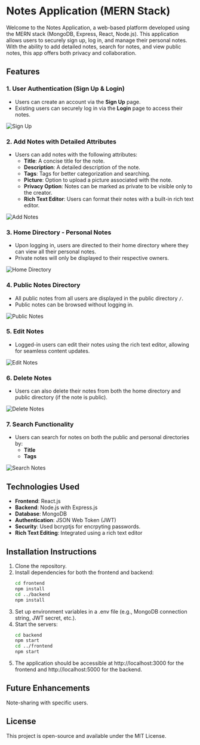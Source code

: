 # Notes Application (MERN Stack)

Welcome to the Notes Application, a web-based platform developed using the MERN stack (MongoDB, Express, React, Node.js). This application allows users to securely sign up, log in, and manage their personal notes. With the ability to add detailed notes, search for notes, and view public notes, this app offers both privacy and collaboration.

## Features

### 1. User Authentication (Sign Up & Login)
- Users can create an account via the **Sign Up** page.
- Existing users can securely log in via the **Login** page to access their notes.

![Sign Up](images/signup.png)

### 2. Add Notes with Detailed Attributes
- Users can add notes with the following attributes:
  - **Title**: A concise title for the note.
  - **Description**: A detailed description of the note.
  - **Tags**: Tags for better categorization and searching.
  - **Picture**: Option to upload a picture associated with the note.
  - **Privacy Option**: Notes can be marked as private to be visible only to the creator.
  - **Rich Text Editor**: Users can format their notes with a built-in rich text editor.

![Add Notes](images/add-notes.png)

### 3. Home Directory - Personal Notes
- Upon logging in, users are directed to their home directory where they can view all their personal notes.
- Private notes will only be displayed to their respective owners.

![Home Directory](images/home-directory.png)

### 4. Public Notes Directory
- All public notes from all users are displayed in the public directory `/`.
- Public notes can be browsed without logging in.

![Public Notes](images/public-notes.png)

### 5. Edit Notes
- Logged-in users can edit their notes using the rich text editor, allowing for seamless content updates.

![Edit Notes](images/edit-notes.png)

### 6. Delete Notes
- Users can also delete their notes from both the home directory and public directory (if the note is public).

![Delete Notes](images/delete-notes.png)

### 7. Search Functionality
- Users can search for notes on both the public and personal directories by:
  - **Title**
  - **Tags**

![Search Notes](images/search-notes.png)

## Technologies Used
- **Frontend**: React.js
- **Backend**: Node.js with Express.js
- **Database**: MongoDB
- **Authentication**: JSON Web Token (JWT)
- **Security**: Used bcryptjs for encrpyting passwords.  
- **Rich Text Editing**: Integrated using a rich text editor

## Installation Instructions
1. Clone the repository.
2. Install dependencies for both the frontend and backend:
   ```bash
   cd frontend
   npm install
   cd ../backend
   npm install
3. Set up environment variables in a .env file (e.g., MongoDB connection string, JWT secret, etc.).
4. Start the servers:
   ```bash
   cd backend
   npm start
   cd ../frontend
   npm start
5. The application should be accessible at http://localhost:3000 for the frontend and http://localhost:5000 for the backend.

## Future Enhancements
   Note-sharing with specific users.

## License
   This project is open-source and available under the MIT License.
